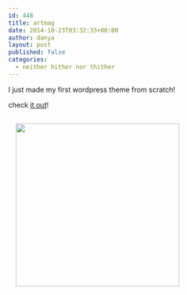 ```yaml
---
id: 448
title: artmag
date: 2014-10-23T03:32:33+00:00
author: danya
layout: post
published: false
categories:
  - neither hither nor thither
---
```

I just made my first wordpress theme from scratch!

check <a href='https://artmag.danyalette.com' target='_blank'>it out</a>!

<a href='https://artmag.danyalette.com' target='_blank'><img src='https://iam.danyalette.com/images/artmag.png' style='height:330px;margin:15px;' /></a>
